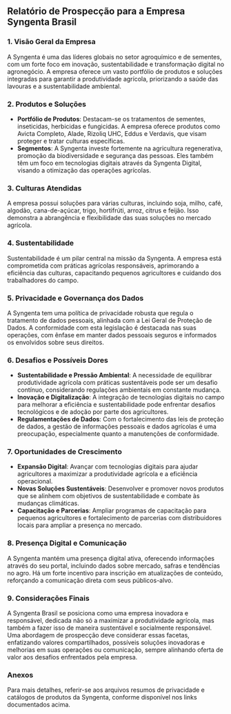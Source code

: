 ## Relatório de Prospecção para a Empresa Syngenta Brasil

### 1. Visão Geral da Empresa
A Syngenta é uma das líderes globais no setor agroquímico e de sementes, com um forte foco em inovação, sustentabilidade e transformação digital no agronegócio. A empresa oferece um vasto portfólio de produtos e soluções integradas para garantir a produtividade agrícola, priorizando a saúde das lavouras e a sustentabilidade ambiental.

### 2. Produtos e Soluções
- **Portfólio de Produtos**: Destacam-se os tratamentos de sementes, inseticidas, herbicidas e fungicidas. A empresa oferece produtos como Avicta Completo, Alade, Rizoliq UHC, Eddus e Verdavis, que visam proteger e tratar culturas específicas.
- **Segmentos**: A Syngenta investe fortemente na agricultura regenerativa, promoção da biodiversidade e segurança das pessoas. Eles também têm um foco em tecnologias digitais através da Syngenta Digital, visando a otimização das operações agrícolas.

### 3. Culturas Atendidas
A empresa possui soluções para várias culturas, incluindo soja, milho, café, algodão, cana-de-açúcar, trigo, hortifrúti, arroz, citrus e feijão. Isso demonstra a abrangência e flexibilidade das suas soluções no mercado agrícola.

### 4. Sustentabilidade
Sustentabilidade é um pilar central na missão da Syngenta. A empresa está comprometida com práticas agrícolas responsáveis, aprimorando a eficiência das culturas, capacitando pequenos agricultores e cuidando dos trabalhadores do campo.

### 5. Privacidade e Governança dos Dados
A Syngenta tem uma política de privacidade robusta que regula o tratamento de dados pessoais, alinhada com a Lei Geral de Proteção de Dados. A conformidade com esta legislação é destacada nas suas operações, com ênfase em manter dados pessoais seguros e informados os envolvidos sobre seus direitos.

### 6. Desafios e Possíveis Dores
- **Sustentabilidade e Pressão Ambiental**: A necessidade de equilibrar produtividade agrícola com práticas sustentáveis pode ser um desafio contínuo, considerando regulações ambientais em constante mudança.
- **Inovação e Digitalização**: A integração de tecnologias digitais no campo para melhorar a eficiência e sustentabilidade pode enfrentar desafios tecnológicos e de adoção por parte dos agricultores.
- **Regulamentações de Dados**: Com o fortalecimento das leis de proteção de dados, a gestão de informações pessoais e dados agrícolas é uma preocupação, especialmente quanto a manutenções de conformidade.

### 7. Oportunidades de Crescimento
- **Expansão Digital**: Avançar com tecnologias digitais para ajudar agricultores a maximizar a produtividade agrícola e a eficiência operacional.
- **Novas Soluções Sustentáveis**: Desenvolver e promover novos produtos que se alinhem com objetivos de sustentabilidade e combate às mudanças climáticas.
- **Capacitação e Parcerias**: Ampliar programas de capacitação para pequenos agricultores e fortalecimento de parcerias com distribuidores locais para ampliar a presença no mercado.

### 8. Presença Digital e Comunicação
A Syngenta mantém uma presença digital ativa, oferecendo informações através do seu portal, incluindo dados sobre mercado, safras e tendências no agro. Há um forte incentivo para inscrição em atualizações de conteúdo, reforçando a comunicação direta com seus públicos-alvo.

### 9. Considerações Finais
A Syngenta Brasil se posiciona como uma empresa inovadora e responsável, dedicada não só a maximizar a produtividade agrícola, mas também a fazer isso de maneira sustentável e socialmente responsável. Uma abordagem de prospecção deve considerar essas facetas, enfatizando valores compartilhados, possíveis soluções inovadoras e melhorias em suas operações ou comunicação, sempre alinhando oferta de valor aos desafios enfrentados pela empresa.

### Anexos
Para mais detalhes, referir-se aos arquivos resumos de privacidade e catálogos de produtos da Syngenta, conforme disponível nos links documentados acima.